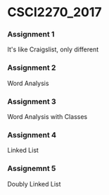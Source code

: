 # CSCI2270_2017

### Assignment 1
It's like Craigslist, only different

### Assignment 2
Word Analysis

### Assignment 3
Word Analysis with Classes

### Assignment 4
Linked List

### Assignemnt 5
Doubly Linked List